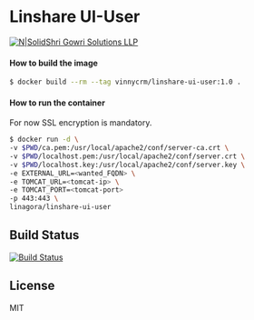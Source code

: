 # Linshare UI-User

[![N|Solid](http://sgs.shrigowri.com/wp-content/uploads/2017/05/cropped-orange2-2-1-1-32x32.png)Shri Gowri Solutions LLP](http://shrigowri.com)

#### How to build the image

```bash
$ docker build --rm --tag vinnycrm/linshare-ui-user:1.0 .
```

#### How to run the container

For now SSL encryption is mandatory.

```bash
$ docker run -d \
-v $PWD/ca.pem:/usr/local/apache2/conf/server-ca.crt \
-v $PWD/localhost.pem:/usr/local/apache2/conf/server.crt \
-v $PWD/localhost.key:/usr/local/apache2/conf/server.key \
-e EXTERNAL_URL=<wanted_FQDN> \
-e TOMCAT_URL=<tomcat-ip> \
-e TOMCAT_PORT=<tomcat-port>
-p 443:443 \
linagora/linshare-ui-user
```

Build Status
----

[![Build Status](https://travis-ci.org/t3ctechnologies/Anchel_UI.svg?branch=master)](https://travis-ci.org/t3ctechnologies/Anchel_UI)

License
----

MIT

